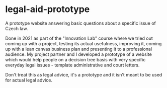 # legal-aid-prototype
A prototype website answering basic questions about a specific issue of Czech law.

Done in 2021 as part of the "Innovation Lab" course where we tried out coming up with a project, testing its actual usefulness, improving it, coming up with a lean canvas business plan and presenting it to a professional audience. My project partner and I developed a prototype of a website which would help people on a decision tree basis with very specific everyday legal issues - template administrative and court letters.

Don't treat this as legal advice, it's a prototype and it isn't meant to be used for actual legal advice.
